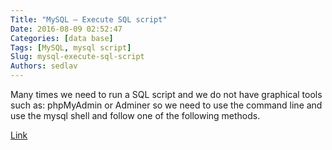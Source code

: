 ```yaml
---
Title: "MySQL – Execute SQL script"
Date: 2016-08-09 02:52:47
Categories: [data base]
Tags: [MySQL, mysql script]
Slug: mysql-execute-sql-script
Authors: sedlav
---
```


Many times we need to run a SQL script and we do not have graphical tools such as: phpMyAdmin or Adminer so we need to use the command line and use the mysql shell and follow one of the following methods.

[Link](http://www.librebyte.net/en/mysql/mysql-execute-sql-script/)
